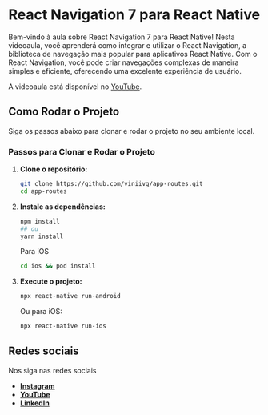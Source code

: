 

  

# React Navigation 7 para React Native

  

Bem-vindo à aula sobre React Navigation 7 para React Native! Nesta videoaula, você aprenderá como integrar e utilizar o React Navigation, a biblioteca de navegação mais popular para aplicativos React Native. Com o React Navigation, você pode criar navegações complexas de maneira simples e eficiente, oferecendo uma excelente experiência de usuário.

  

A videoaula está disponível no [YouTube](https://youtu.be/rH6gIGJHYIM).

  

## Como Rodar o Projeto

  

Siga os passos abaixo para clonar e rodar o projeto no seu ambiente local.


### Passos para Clonar e Rodar o Projeto

  

1. ****Clone o repositório:****

    ```bash 
    git clone https://github.com/viniivg/app-routes.git
    cd app-routes
    ```

2. ****Instale as dependências:****

    ```bash 
    npm install
    ## ou
    yarn install
    ```
    
    Para iOS
    ```bash 
    cd ios && pod install
    ```

3. ****Execute o projeto:****


    ```bash 
    npx react-native run-android
    ```
    
    Ou para iOS:
    
    ```bash 
    npx react-native run-ios
    ```

 

## Redes sociais

Nos siga nas redes sociais


- ****[Instagram](https://www.instagram.com/vinii.vg)****
- ****[YouTube](https://www.youtube.com/c/ViniciusGuedesDev)****
- ****[LinkedIn](https://www.linkedin.com/in/seu-usuario)****

  
